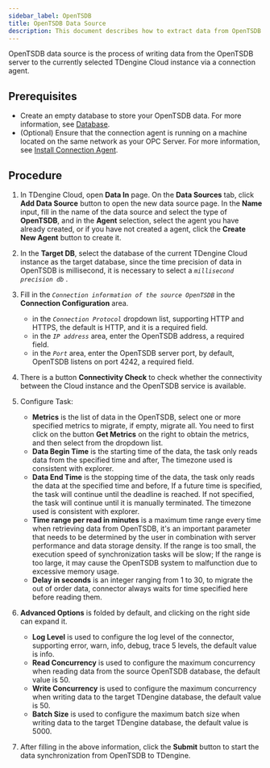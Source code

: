 ```yaml
---
sidebar_label: OpenTSDB
title: OpenTSDB Data Source
description: This document describes how to extract data from OpenTSDB into a TDengine Cloud instance.
---
```


OpenTSDB data source is the process of writing data from the OpenTSDB server to the currently selected TDengine Cloud instance via a connection agent.

## Prerequisites

- Create an empty database to store your OpenTSDB data. For more information, see [Database](../../../programming/model/#create-database).
- (Optional) Ensure that the connection agent is running on a machine located on the same network as your OPC Server. For more information, see [Install Connection Agent](../install-agent/).

## Procedure

1. In TDengine Cloud, open **Data In** page. On the **Data Sources** tab, click **Add Data Source** button to open the new data source page. In the **Name** input, fill in the name of the data source and select the type of **OpenTSDB**, and in the **Agent** selection, select the agent you have already created, or if you have not created a agent, click the **Create New Agent** button to create it.
2. In the **Target DB**, select the database of the current TDengine Cloud instance as the target database, since the time precision of data in OpenTSDB is millisecond, it is necessary to select a _`millisecond precision db`_ .

3. Fill in the _`Connection information of the source OpenTSDB`_ in the **Connection Configuration** area.
   - in the _`Connection Protocol`_ dropdown list, supporting HTTP and HTTPS, the default is HTTP, and it is a required field.
   - in the _`IP address`_ area, enter the OpenTSDB address, a required field.
   - in the _`Port`_ area, enter the OpenTSDB server port, by default, OpenTSDB listens on port 4242, a required field.
4. There is a button **Connectivity Check** to check whether the connectivity between the Cloud instance and the OpenTSDB service is available.
5. Configure Task:

   - **Metrics** is the list of data in the OpenTSDB, select one or more specified metrics to migrate, if empty, migrate all. You need to first click on the button **Get Metrics** on the right to obtain the metrics, and then select from the dropdown list.
   - **Data Begin Time** is the starting time of the data, the task only reads data from the specified time and after, The timezone used is consistent with explorer.
   - **Data End Time** is the stopping time of the data, the task only reads the data at the specified time and before, If a future time is specified, the task will continue until the deadline is reached. If not specified, the task will continue until it is manually terminated. The timezone used is consistent with explorer.
   - **Time range per read in minutes** is a maximum time range every time when retrieving data from OpenTSDB, it's an important parameter that needs to be determined by the user in combination with server performance and data storage density. If the range is too small, the execution speed of synchronization tasks will be slow; If the range is too large, it may cause the OpenTSDB system to malfunction due to excessive memory usage.
   - **Delay in seconds** is an integer ranging from 1 to 30, to migrate the out of order data, connector always waits for time specified here before reading them.

6. **Advanced Options** is folded by default, and clicking on the right side can expand it.
   - **Log Level** is used to configure the log level of the connector, supporting error, warn, info, debug, trace 5 levels, the default value is info.
   - **Read Concurrency** is used to configure the maximum concurrency when reading data from the source OpenTSDB database, the default value is 50.
   - **Write Concurrency** is used to configure the maximum concurrency when writing data to the target TDengine database, the default value is 50.
   - **Batch Size** is used to configure the maximum batch size when writing data to the target TDengine database, the default value is 5000.
7. After filling in the above information, click the **Submit** button to start the data synchronization from OpenTSDB to TDengine.
